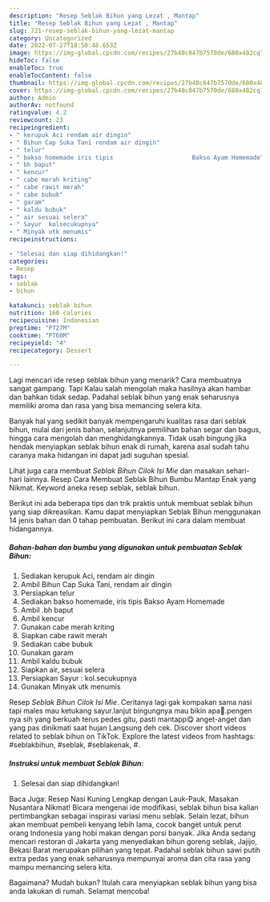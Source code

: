 ```yaml
---
description: "Resep Seblak Bihun yang Lezat , Mantap"
title: "Resep Seblak Bihun yang Lezat , Mantap"
slug: 721-resep-seblak-bihun-yang-lezat-mantap
category: Uncategorized
date: 2022-07-27T18:50:48.653Z
image: https://img-global.cpcdn.com/recipes/27b48c847b7570de/680x482cq70/seblak-bihun-foto-resep-utama.jpg
hideToc: false
enableToc: true
enableTocContent: false
thumbnail: https://img-global.cpcdn.com/recipes/27b48c847b7570de/680x482cq70/seblak-bihun-foto-resep-utama.jpg
cover: https://img-global.cpcdn.com/recipes/27b48c847b7570de/680x482cq70/seblak-bihun-foto-resep-utama.jpg
author: Admin
authorAv: notfound
ratingvalue: 4.2
reviewcount: 23
recipeingredient:
- " kerupuk Aci rendam air dingin"
- " Bihun Cap Suka Tani rendam air dingin"
- " telur"
- " bakso homemade iris tipis                      Bakso Ayam Homemade"
- " bh baput"
- " kencur"
- " cabe merah kriting"
- " cabe rawit merah"
- " cabe bubuk"
- " garam"
- " kaldu bubuk"
- " air sesuai selera"
- " Sayur  kolsecukupnya"
- " Minyak utk menumis"
recipeinstructions:

- "Selesai dan siap dihidangkan!"
categories:
- Resep
tags:
- seblak
- bihun

katakunci: seblak bihun 
nutrition: 160 calories
recipecuisine: Indonesian
preptime: "PT27M"
cooktime: "PT60M"
recipeyield: "4"
recipecategory: Dessert

---
```



Lagi mencari ide resep seblak bihun yang menarik? Cara membuatnya sangat gampang. Tapi Kalau salah mengolah maka hasilnya akan hambar dan bahkan tidak sedap. Padahal seblak bihun yang enak seharusnya memiliki aroma dan rasa yang bisa memancing selera kita.


Banyak hal yang sedikit banyak mempengaruhi kualitas rasa dari seblak bihun, mulai dari jenis bahan, selanjutnya pemilihan bahan segar dan bagus, hingga cara mengolah dan menghidangkannya. Tidak usah bingung jika hendak menyiapkan seblak bihun enak di rumah, karena asal sudah tahu caranya maka hidangan ini dapat jadi suguhan spesial.

Lihat juga cara membuat *Seblak Bihun Cilok Isi Mie* dan masakan sehari-hari lainnya. Resep Cara Membuat Seblak Bihun Bumbu Mantap Enak yang Nikmat. Keyword aneka resep seblak, seblak bihun.


Berikut ini ada beberapa tips dan trik praktis untuk membuat seblak bihun yang siap dikreasikan. Kamu dapat menyiapkan Seblak Bihun menggunakan 14 jenis bahan dan 0 tahap pembuatan. Berikut ini cara dalam membuat hidangannya.

<!--inarticleads1-->

##### Bahan-bahan dan bumbu yang digunakan untuk pembuatan Seblak Bihun:

1. Sediakan  kerupuk Aci, rendam air dingin
1. Ambil  Bihun Cap Suka Tani, rendam air dingin
1. Persiapkan  telur
1. Sediakan  bakso homemade, iris tipis                      Bakso Ayam Homemade
1. Ambil  .bh baput
1. Ambil  kencur
1. Gunakan  cabe merah kriting
1. Siapkan  cabe rawit merah
1. Sediakan  cabe bubuk
1. Gunakan  garam
1. Ambil  kaldu bubuk
1. Siapkan  air, sesuai selera
1. Persiapkan  Sayur : kol.secukupnya
1. Gunakan  Minyak utk menumis


Resep *Seblak Bihun Cilok Isi Mie*. Ceritanya lagi gak kompakan sama nasi tapi males mau ketukang sayur.lanjut bingungnya mau bikin apa🤭.pengen nya sih yang berkuah terus pedes gitu, pasti mantapp😋 anget-anget dan yang pas dinikmati saat hujan Langsung deh cek. Discover short videos related to seblak bihun on TikTok. Explore the latest videos from hashtags: #seblakbihun, #seblak, #seblakenak, #. 

<!--inarticleads2-->

##### Instruksi untuk membuat Seblak Bihun:


1. Selesai dan siap dihidangkan!

Baca Juga: Resep Nasi Kuning Lengkap dengan Lauk-Pauk, Masakan Nusantara Nikmat! Bicara mengenai ide modifikasi, seblak bihun bisa kalian pertimbangkan sebagai inspirasi variasi menu seblak. Selain lezat, bihun akan membuat pembeli kenyang lebih lama, cocok banget untuk perut orang Indonesia yang hobi makan dengan porsi banyak. Jika Anda sedang mencari restoran di Jakarta yang menyediakan bihun goreng seblak, Jajijo, Bekasi Barat merupakan pilihan yang tepat. Padahal seblak bihun sawi putih extra pedas yang enak seharusnya mempunyai aroma dan cita rasa yang mampu memancing selera kita. 

Bagaimana? Mudah bukan? Itulah cara menyiapkan seblak bihun yang bisa anda lakukan di rumah. Selamat mencoba!
